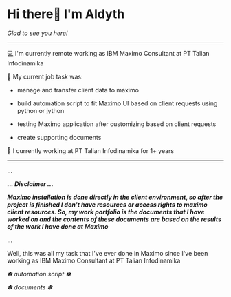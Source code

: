 # Hi there👋 I'm Aldyth 
*Glad to see you here!*

------------------------------------------------------------------------------------------

💻 I'm currently remote working as IBM Maximo Consultant at PT Talian Infodinamika

📝 My current job task was:
      
- manage and transfer client data to maximo
     	
- build automation script to fit Maximo UI based on client requests using python or jython
      
- testing Maximo application after customizing based on client requests
     	
- create supporting documents

💼 I currently working at PT Talian Infodinamika for 1+ years

-------------------------------------------------------------------------------------------
...


__*... Disclaimer ...*__

__*Maximo installation is done directly in the client environment, so after the project is finished I don't have resources or access rights to maximo client resources. So, my work portfolio is the documents that I have worked on and the contents of these documents are based on the results of the work I have done at Maximo*__


...

Well, this was all my task that I've ever done in Maximo since I've been working as IBM Maximo Consultant at PT Talian Infodinamika

*✽ automation script ✽*




*✽ documents ✽*
